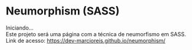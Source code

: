 # Neumorphism (SASS)

Iniciando...<br>
Este projeto será uma página com a técnica de neumorfismo em SASS.<br>
Link de acesso: https://dev-marcioreis.github.io/neumorphism/
